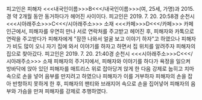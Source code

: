 피고인은 피해자 <<<내국인이름>>>B<<</내국인이름>>>(여, 25세, 가명)과 2015.경 약 2개월 동안 동거하다가 헤어진 사이이다.
피고인은 2019. 7. 20. 20:58경 순천시 <<<시아래주소>>>C<<</시아래주소>>> 소재 <<<카페>>>D<<</카페>>> 카페 인근에서, 피해자를 우연히 만나 서로 연락처를 주고받고 헤어진 후, 피해자와 카톡으로 연락을 주고받다가 피해자에게 "잠깐 나와서 얼굴 보고 이야기 하자"고 하였으나 피해자가 비도 많이 오니 자기 집에 와서 이야기를 하자고 하면서 집 위치를 알려주자 피해자의 집으로 찾아갔다.
피고인은 2019. 7. 20. 21:40경 순천시 <<<시아래주소>>>C<<</시아래주소>>> 소재 피해자의 주거지에서, 피해자와 이야기를 하다가 욕정을 일으켜 방바닥에 앉아 있던 피해자를 매트리스 위로 잡아당겨 앉게 한 다음 강제로 눕히고 치마 속으로 손을 넣어 음부를 만지려고 하였으나 피해자가 이를 거부하자 피해자의 손을 잡아 반항하지 못하게 한 후, 피해자의 팬티와 브래지어 속으로 손을 집어넣어 피해자의 음부와 가슴을 만져 피해자를 강제로 추행하였다.